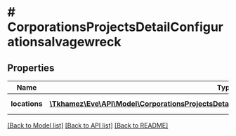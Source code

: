 # # CorporationsProjectsDetailConfigurationsalvagewreck

## Properties

Name | Type | Description | Notes
------------ | ------------- | ------------- | -------------
**locations** | [**\Tkhamez\Eve\API\Model\CorporationsProjectsDetailConfigurationcapturefwcomplexLocationsInner[]**](CorporationsProjectsDetailConfigurationcapturefwcomplexLocationsInner.md) | Location of wreck | [optional]

[[Back to Model list]](../../README.md#models) [[Back to API list]](../../README.md#endpoints) [[Back to README]](../../README.md)

